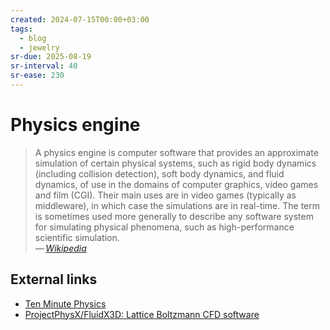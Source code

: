 ```yaml
---
created: 2024-07-15T00:00+03:00
tags:
  - blog
  - jewelry
sr-due: 2025-08-19
sr-interval: 40
sr-ease: 230
---
```


# Physics engine

> A physics engine is computer software that provides an approximate simulation of certain physical systems, such as rigid body dynamics (including collision detection), soft body dynamics, and fluid dynamics, of use in the domains of computer graphics, video games and film (CGI). Their main uses are in video games (typically as middleware), in which case the simulations are in real-time. The term is sometimes used more generally to describe any software system for simulating physical phenomena, such as high-performance scientific simulation.\
> — <cite>[Wikipedia](https://en.wikipedia.org/wiki/Physics_engine)</cite>

## External links

- [Ten Minute Physics](https://matthias-research.github.io/pages/tenMinutePhysics/)
- [ProjectPhysX/FluidX3D: Lattice Boltzmann CFD software](https://github.com/ProjectPhysX/FluidX3D/tree/master)
